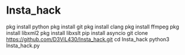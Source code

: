 # Insta_hack
pkg install python
pkg install git
pkg install clang
pkg install ffmpeg
pkg install libxml2
pkg install libxslt
pip install asyncio
git clone https://github.com/D3ViL430/Insta_hack.git
cd Insta_hack
python3 Insta_hack.py
